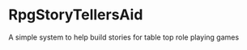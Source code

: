 RpgStoryTellersAid
==================

A simple system to help build stories for table top role playing games
